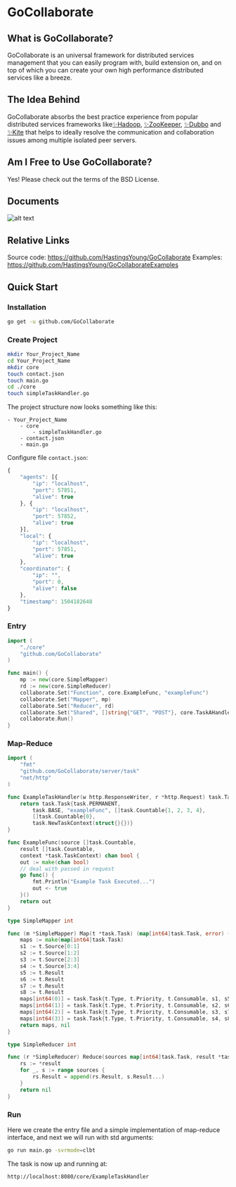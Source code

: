 # GoCollaborate
## What is GoCollaborate?
GoCollaborate is an universal framework for distributed services management that you can easily program with, build extension on, and on top of which you can create your own high performance distributed services like a breeze.
## The Idea Behind
GoCollaborate absorbs the best practice experience from popular distributed services frameworks like[✨Hadoop](https://hadoop.apache.org/), [✨ZooKeeper](https://zookeeper.apache.org/), [✨Dubbo](http://dubbo.io/) and [✨Kite](https://github.com/koding/kite) that helps to ideally resolve the communication and collaboration issues among multiple isolated peer servers.
## Am I Free to Use GoCollaborate?
Yes! Please check out the terms of the BSD License.
## Documents
![alt text](https://github.com/HastingsYoung/GoCollaborate/raw/master/home.png "Docs Home Page")
## Relative Links
Source code: https://github.com/HastingsYoung/GoCollaborate
Examples: https://github.com/HastingsYoung/GoCollaborateExamples
## Quick Start
### Installation
```sh
go get -u github.com/GoCollaborate
```
### Create Project
```sh
mkdir Your_Project_Name
cd Your_Project_Name
mkdir core
touch contact.json
touch main.go
cd ./core
touch simpleTaskHandler.go
```
The project structure now looks something like this:
```
- Your_Project_Name
	- core
		- simpleTaskHandler.go
	- contact.json
	- main.go
```
Configure file `contact.json`:
```js
{
	"agents": [{
		"ip": "localhost",
		"port": 57851,
		"alive": true
	}, {
		"ip": "localhost",
		"port": 57852,
		"alive": true
	}],
	"local": {
		"ip": "localhost",
		"port": 57851,
		"alive": true
	},
	"coordinator": {
		"ip": "",
		"port": 0,
		"alive": false
	},
	"timestamp": 1504182648
}
```
### Entry
```go
import (
	"./core"
	"github.com/GoCollaborate"
)

func main() {
	mp := new(core.SimpleMapper)
	rd := new(core.SimpleReducer)
	collaborate.Set("Function", core.ExampleFunc, "exampleFunc")
	collaborate.Set("Mapper", mp)
	collaborate.Set("Reducer", rd)
	collaborate.Set("Shared", []string{"GET", "POST"}, core.TaskAHandler)
	collaborate.Run()
}
```
### Map-Reduce
```go
import (
	"fmt"
	"github.com/GoCollaborate/server/task"
	"net/http"
)

func ExampleTaskHandler(w http.ResponseWriter, r *http.Request) task.Task {
	return task.Task{task.PERMANENT,
		task.BASE, "exampleFunc", []task.Countable{1, 2, 3, 4},
		[]task.Countable{0},
		task.NewTaskContext(struct{}{})}
}

func ExampleFunc(source []task.Countable,
	result []task.Countable,
	context *task.TaskContext) chan bool {
	out := make(chan bool)
	// deal with passed in request
	go func() {
		fmt.Println("Example Task Executed...")
		out <- true
	}()
	return out
}

type SimpleMapper int

func (m *SimpleMapper) Map(t *task.Task) (map[int64]task.Task, error) {
	maps := make(map[int64]task.Task)
	s1 := t.Source[0:1]
	s2 := t.Source[1:2]
	s3 := t.Source[2:3]
	s4 := t.Source[3:4]
	s5 := t.Result
	s6 := t.Result
	s7 := t.Result
	s8 := t.Result
	maps[int64(0)] = task.Task{t.Type, t.Priority, t.Consumable, s1, s5, t.Context}
	maps[int64(1)] = task.Task{t.Type, t.Priority, t.Consumable, s2, s6, t.Context}
	maps[int64(2)] = task.Task{t.Type, t.Priority, t.Consumable, s3, s7, t.Context}
	maps[int64(3)] = task.Task{t.Type, t.Priority, t.Consumable, s4, s8, t.Context}
	return maps, nil
}

type SimpleReducer int

func (r *SimpleReducer) Reduce(sources map[int64]task.Task, result *task.Task) error {
	rs := *result
	for _, s := range sources {
		rs.Result = append(rs.Result, s.Result...)
	}
	return nil
}
```
### Run
Here we create the entry file and a simple implementation of map-reduce interface, and next we will run with std arguments:
```sh
go run main.go -svrmode=clbt
```
The task is now up and running at:
```
http://localhost:8080/core/ExampleTaskHandler
```